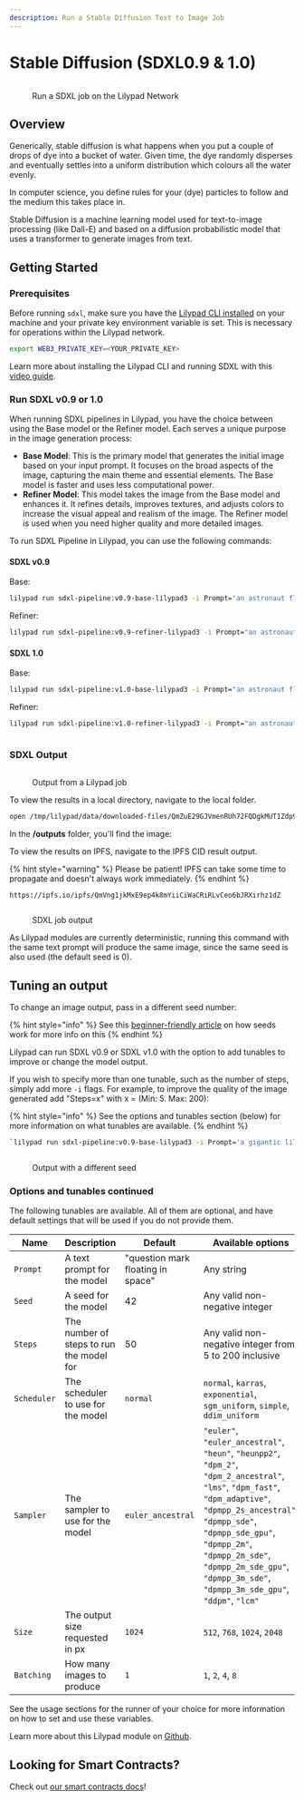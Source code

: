 ```yaml
---
description: Run a Stable Diffusion Text to Image Job
---
```


# Stable Diffusion (SDXL0.9 & 1.0)

<figure><img src="../.gitbook/assets/cli-sdxl (1).gif" alt=""><figcaption><p>Run a SDXL job on the Lilypad Network</p></figcaption></figure>

## Overview

Generically, stable diffusion is what happens when you put a couple of drops of dye into a bucket of water. Given time, the dye randomly disperses and eventually settles into a uniform distribution which colours all the water evenly.

In computer science, you define rules for your (dye) particles to follow and the medium this takes place in.

Stable Diffusion is a machine learning model used for text-to-image processing (like Dall-E) and based on a diffusion probabilistic model that uses a transformer to generate images from text.

## Getting Started

### Prerequisites

Before running `sdxl`, make sure you have the [Lilypad CLI installed](https://docs.lilypad.tech/lilypad/lilypad-testnet/install-run-requirements) on your machine and your private key environment variable is set. This is necessary for operations within the Lilypad network.&#x20;

```bash
export WEB3_PRIVATE_KEY=<YOUR_PRIVATE_KEY>
```

Learn more about installing the Lilypad CLI and running SDXL with this [video guide](https://www.youtube.com/watch?v=RBECCMl\_fco).

### Run SDXL v0.9 or 1.0

When running SDXL pipelines in Lilypad, you have the choice between using the Base model or the Refiner model. Each serves a unique purpose in the image generation process:

* **Base Model**: This is the primary model that generates the initial image based on your input prompt. It focuses on the broad aspects of the image, capturing the main theme and essential elements. The Base model is faster and uses less computational power.
* **Refiner Model**: This model takes the image from the Base model and enhances it. It refines details, improves textures, and adjusts colors to increase the visual appeal and realism of the image. The Refiner model is used when you need higher quality and more detailed images.

&#x20;To run SDXL Pipeline in Lilypad, you can use the following commands:

#### SDXL v0.9

Base:

```bash
lilypad run sdxl-pipeline:v0.9-base-lilypad3 -i Prompt="an astronaut floating against a white background"
```

Refiner:

```bash
lilypad run sdxl-pipeline:v0.9-refiner-lilypad3 -i Prompt="an astronaut floating against a white background"
```

#### SDXL 1.0

Base:

```bash
lilypad run sdxl-pipeline:v1.0-base-lilypad3 -i Prompt="an astronaut floating against a white background"
```

Refiner:

```bash
lilypad run sdxl-pipeline:v1.0-refiner-lilypad3 -i Prompt="an astronaut floating against a white background"
```

<figure><img src="../.gitbook/assets/cli-sdxl.gif" alt=""><figcaption></figcaption></figure>

### SDXL Output

<figure><img src="https://github.com/noryev/lilypad-docs/raw/main/lilypad/.gitbook/assets/sdxl_execution.png" alt=""><figcaption><p>Output from a Lilypad job</p></figcaption></figure>

To view the results in a local directory, navigate to the local folder.

```bash
open /tmp/lilypad/data/downloaded-files/QmZuE29GJVmenRUh72FQDgkMUT1Zdp967oEJvzjaDwGGVoResults of SDXL job on Output Directory
```

In the **/outputs** folder, you'll find the image:

To view the results on IPFS, navigate to the IPFS CID result output.&#x20;

{% hint style="warning" %}
Please be patient! IPFS can take some time to propagate and doesn't always work immediately.
{% endhint %}

```
https://ipfs.io/ipfs/QmVng1jkMxE9ep4k8mYiiCiWaCRiRLvCeo6bJRXirhz1dZ
```

<figure><img src="https://github.com/noryev/lilypad-docs/raw/main/lilypad/.gitbook/assets/sdxl_result_output.png" alt=""><figcaption><p>SDXL job output</p></figcaption></figure>

As Lilypad modules are currently deterministic, running this command with the same text prompt will produce the same image, since the same seed is also used (the default seed is 0).

## Tuning an output

To change an image output, pass in a different seed number:

{% hint style="info" %}
See this [beginner-friendly article](https://aituts.com/stable-diffusion-seed/) on how seeds work for more info on this
{% endhint %}

Lilypad can run SDXL v0.9 or SDXL v1.0 with the option to add tunables to improve or change the model output.&#x20;

If you wish to specify more than one tunable, such as the number of steps, simply add more `-i` flags. For example, to improve the quality of the image generated add "Steps=x" with x = (Min: 5. Max: 200):

{% hint style="info" %}
See the options and tunables section (below) for more information on what tunables are available.
{% endhint %}

```bash
`lilypad run sdxl-pipeline:v0.9-base-lilypad3 -i Prompt='a gigantic lilypad shaped space station' -i Steps=150` 
```

<figure><img src="https://github.com/noryev/lilypad-docs/raw/main/lilypad/.gitbook/assets/sdxl_result_output2.png" alt=""><figcaption><p>Output with a different seed</p></figcaption></figure>

### Options and tunables continued

The following tunables are available. All of them are optional, and have default settings that will be used if you do not provide them.

| Name        | Description                              | Default                           | Available options                                                                                                                                                                                                                                                                                         |
| ----------- | ---------------------------------------- | --------------------------------- | --------------------------------------------------------------------------------------------------------------------------------------------------------------------------------------------------------------------------------------------------------------------------------------------------------- |
| `Prompt`    | A text prompt for the model              | "question mark floating in space" | Any string                                                                                                                                                                                                                                                                                                |
| `Seed`      | A seed for the model                     | 42                                | Any valid non-negative integer                                                                                                                                                                                                                                                                            |
| `Steps`     | The number of steps to run the model for | 50                                | Any valid non-negative integer from 5 to 200 inclusive                                                                                                                                                                                                                                                    |
| `Scheduler` | The scheduler to use for the model       | `normal`                          | `normal`, `karras`, `exponential`, `sgm_uniform`, `simple`, `ddim_uniform`                                                                                                                                                                                                                                |
| `Sampler`   | The sampler to use for the model         | `euler_ancestral`                 | `"euler"`, `"euler_ancestral"`, `"heun"`, `"heunpp2"`, `"dpm_2"`, `"dpm_2_ancestral"`, `"lms"`, `"dpm_fast"`, `"dpm_adaptive"`, `"dpmpp_2s_ancestral"`, `"dpmpp_sde"`, `"dpmpp_sde_gpu"`, `"dpmpp_2m"`, `"dpmpp_2m_sde"`, `"dpmpp_2m_sde_gpu"`, `"dpmpp_3m_sde"`, `"dpmpp_3m_sde_gpu"`, `"ddpm"`, `"lcm"` |
| `Size`      | The output size requested in px          | `1024`                            | `512`, `768`, `1024`, `2048`                                                                                                                                                                                                                                                                              |
| `Batching`  | How many images to produce               | `1`                               | `1`, `2`, `4`, `8`                                                                                                                                                                                                                                                                                        |

See the usage sections for the runner of your choice for more information on how to set and use these variables.

Learn more about this Lilypad module on [Github](https://github.com/Lilypad-Tech/lilypad-module-sdxl-pipeline).

## Looking for Smart Contracts?

Check out [our smart contracts docs](../developer-resources/lilypad-smart-contracts.md)!


